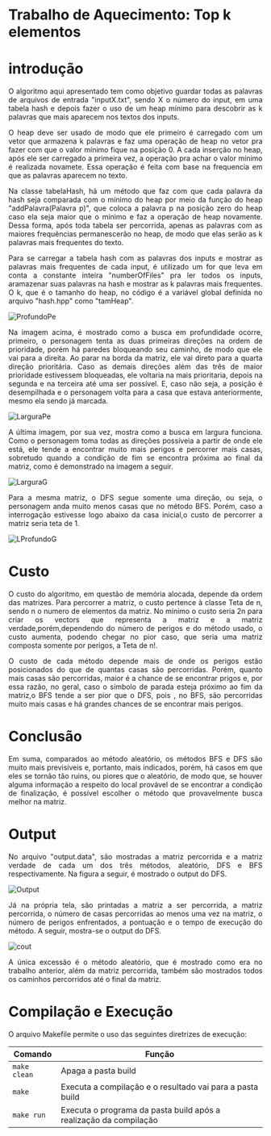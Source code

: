 # Trabalho de Aquecimento: Top k elementos
# introdução
<p align="justify">
		O algoritmo aqui apresentado tem como objetivo guardar todas as palavras de arquivos de entrada "inputX.txt", sendo X o número do input, em uma tabela hash e depois fazer o uso de um heap mínimo para descobrir as k palavras que mais aparecem nos textos dos inputs.
</p>
<p align="justify">
	 O heap deve ser usado de modo que ele primeiro é carregado com um vetor que armazena k palavras e faz uma operação de heap no vetor pra fazer com que o valor mínimo fique na posição 0. A cada inserção no heap, após ele ser carregado a primeira vez, a operação pra achar o valor mínimo é realizada novamete. Essa operação é feita com base na frequencia em que as palavras aparecem no texto. 
</p>
<p align="justify">
	Na classe tabelaHash, há um método que faz com que cada palavra da hash seja comparada com o mínimo do heap por meio da função do heap "addPalavra(Palavra p)", que coloca a palavra p na posição zero do heap caso ela seja maior que o mínimo e faz a operação de heap novamente. Dessa forma, após toda tabela ser percorrida, apenas as palavras com as maiores frequências permanescerão no heap, de modo que elas serão as k palavras mais frequentes do texto.
</p>

<p align="justify">
	Para se carregar a tabela hash com as palavras dos inputs e mostrar as palavras mais frequentes de cada input, é utilizado um for que leva em conta a constante inteira "numberOfFiles" pra ler todos os inputs, aramazenar suas palavras na hash e mostrar as k palavras mais frequentes. O k, que é o tamanho do heap, no código é a variável global definida no arquivo "hash.hpp" como "tamHeap".
</p>

![ProfundoPe](https://github.com/Eduardo-Rabelo/Trabalho3_AED__2023_Final/blob/main/ImagensTrabalho3_AED/ProfundoPe.png)

		
<p align="justify">	
	Na imagem acima, é mostrado como a busca em profundidade ocorre, primeiro, o personagem tenta as duas primeiras direções na ordem de prioridade, porém há paredes bloqueando seu caminho, de modo que ele vai para a direita. Ao parar na borda da matriz, ele vai direto para a quarta direção prioritária. Caso as demais direções além das três de maior prioridade estivessem bloqueadas, ele voltaria na mais prioritaria, depois na segunda e na terceira até uma ser possível. E, caso não seja, a posição é desempilhada e o personagem volta para a casa que estava anteriormente, mesmo ela sendo já marcada.
</p>

![LarguraPe](https://github.com/Eduardo-Rabelo/Trabalho3_AED__2023_Final/blob/main/ImagensTrabalho3_AED/LargoPe.png)

<p align="justify">
	A última imagem, por sua vez, mostra como a busca em largura funciona. Como o personagem toma todas as direções possíveia a partir de onde ele está, ele tende a encontrar muito mais perigos e percorrer mais casas, sobretudo quando a condição de fim se encontra próxima ao final da matriz, como é demonstrado na imagem a seguir. 
</p>

![LarguraG](https://github.com/Eduardo-Rabelo/Trabalho3_AED__2023_Final/blob/main/ImagensTrabalho3_AED/LarguraG.png)

<p align="justify">
	Para a mesma matriz, o DFS segue somente uma direção, ou seja, o personagem anda muito menos casas que no método BFS. Porém, caso a interrogação estivesse logo abaixo da casa inicial,o custo de percorrer a matriz seria teta de 1. 
</p>

![LProfundoG](https://github.com/Eduardo-Rabelo/Trabalho3_AED__2023_Final/blob/main/ImagensTrabalho3_AED/ProfundoG.png)
	
	
	
# Custo
<p align="justify">
	O custo do algoritmo, em questão de memória alocada, depende da ordem das matrizes. Para percorrer a matriz, o custo pertence à classe Teta de n, sendo n o numero de elementos da matriz. No mínimo o custo seria 2n para criar os vectors que representa a matriz e a matriz verdade,porém,dependendo do número de perigos e do método usado, o custo aumenta, podendo chegar no pior caso, que seria uma matriz composta somente por perigos, a Teta de n!.
	
</p>
<p align="justify">
	O custo de cada método depende mais de onde os perigos estão posicionados do que de quantas casas são percorridas. Porém, quanto mais casas são percorridas, maior é a chance de se encontrar prigos e, por essa razão, no geral, caso o símbolo de parada esteja próximo ao fim da matriz,o BFS tende a ser pior que o DFS, pois , no BFS, são percorridas muito mais casas e há grandes chances de se encontrar mais perigos.
</p>

# Conclusão
<p align="justify">
	Em suma, comparados ao método aleatório, os métodos BFS e DFS são muito mais previsíveis e, portanto, mais indicados, porém, há casos em que eles se tornão tão ruins, ou piores que o aleatório, de modo que, se houver alguma informação a respeito do local provável de se encontrar a condição de finalização, é possível escolher o método que provavelmente busca melhor na matriz.
</p>	



# Output
<p align="justify">
No arquivo "output.data",  são mostradas a matriz percorrida e a matriz verdade de cada um dos três métodos, aleatório, DFS e BFS respectivamente. Na figura a seguir, é mostrado o output do DFS.
</p>	

![Output](https://github.com/Eduardo-Rabelo/Trabalho3_AED__2023_Final/blob/main/ImagensTrabalho3_AED/Output.png)

<p align="justify">
Já na própria tela, são printadas a matriz a ser percorrida, a matriz percorrida, o número de casas percorridas ao menos uma vez na matriz, o número de perigos enfrentados, a pontuação e o tempo de execução do método. A seguir, mostra-se o output do DFS.
</p>

![cout](https://github.com/Eduardo-Rabelo/Trabalho3_AED__2023_Final/blob/main/ImagensTrabalho3_AED/cout.png)

<p align="justify">
A única excessão é o método aleatório, que é mostrado como era no trabalho anterior, além da matriz percorrida, também são mostrados todos os caminhos percorridos até o final da matriz.
</p>

# Compilação e Execução

<p align="justify">
O arquivo Makefile permite o uso das seguintes diretrizes de execução:
</p>


| Comando                |  Função                                                                                           |                     
| -----------------------| ------------------------------------------------------------------------------------------------- |
|  `make clean`          | Apaga a pasta build                                        |
|  `make`                | Executa a compilação e o resultado vai para a pasta build           |
|  `make run`            | Executa o programa da pasta build após a realização da compilação                                 |


